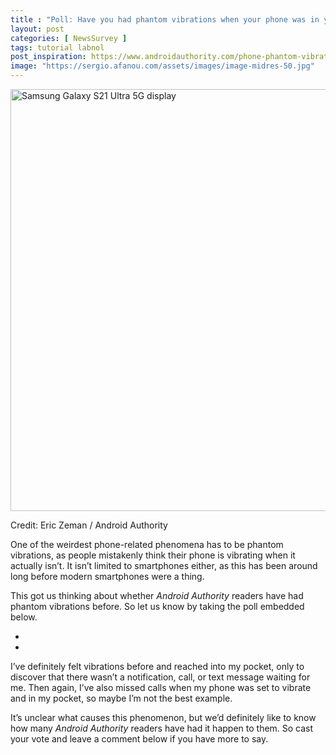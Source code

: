 ```yaml
---
title : "Poll: Have you had phantom vibrations when your phone was in your pocket?"
layout: post
categories: [ NewsSurvey ]
tags: tutorial labnol
post_inspiration: https://www.androidauthority.com/phone-phantom-vibrations-poll-1227723
image: "https://sergio.afanou.com/assets/images/image-midres-50.jpg"
---
```


<p><html><body><img class="aligncenter size-large wp-image-1198496 noname aa-img" title="Samsung Galaxy S21 Ultra 5G display" src="https://cdn57.androidauthority.net/wp-content/uploads/2021/02/Samsung-Galaxy-S21-Ultra-5G-display-1200x675.jpg" alt="Samsung Galaxy S21 Ultra 5G display" width="1200" height="675" data-attachment-id="1198496" srcset="https://cdn57.androidauthority.net/wp-content/uploads/2021/02/Samsung-Galaxy-S21-Ultra-5G-display-1200x675.jpg 1200w, https://cdn57.androidauthority.net/wp-content/uploads/2021/02/Samsung-Galaxy-S21-Ultra-5G-display-300x170.jpg 300w, https://cdn57.androidauthority.net/wp-content/uploads/2021/02/Samsung-Galaxy-S21-Ultra-5G-display-768x432.jpg 768w, https://cdn57.androidauthority.net/wp-content/uploads/2021/02/Samsung-Galaxy-S21-Ultra-5G-display-1536x864.jpg 1536w, https://cdn57.androidauthority.net/wp-content/uploads/2021/02/Samsung-Galaxy-S21-Ultra-5G-display-16x9.jpg 16w, https://cdn57.androidauthority.net/wp-content/uploads/2021/02/Samsung-Galaxy-S21-Ultra-5G-display-32x18.jpg 32w, https://cdn57.androidauthority.net/wp-content/uploads/2021/02/Samsung-Galaxy-S21-Ultra-5G-display-28x16.jpg 28w, https://cdn57.androidauthority.net/wp-content/uploads/2021/02/Samsung-Galaxy-S21-Ultra-5G-display-56x32.jpg 56w, https://cdn57.androidauthority.net/wp-content/uploads/2021/02/Samsung-Galaxy-S21-Ultra-5G-display-64x36.jpg 64w, https://cdn57.androidauthority.net/wp-content/uploads/2021/02/Samsung-Galaxy-S21-Ultra-5G-display-712x400.jpg 712w, https://cdn57.androidauthority.net/wp-content/uploads/2021/02/Samsung-Galaxy-S21-Ultra-5G-display-1000x563.jpg 1000w, https://cdn57.androidauthority.net/wp-content/uploads/2021/02/Samsung-Galaxy-S21-Ultra-5G-display-792x446.jpg 792w, https://cdn57.androidauthority.net/wp-content/uploads/2021/02/Samsung-Galaxy-S21-Ultra-5G-display-1280x720.jpg 1280w, https://cdn57.androidauthority.net/wp-content/uploads/2021/02/Samsung-Galaxy-S21-Ultra-5G-display-840x472.jpg 840w, https://cdn57.androidauthority.net/wp-content/uploads/2021/02/Samsung-Galaxy-S21-Ultra-5G-display-1340x754.jpg 1340w, https://cdn57.androidauthority.net/wp-content/uploads/2021/02/Samsung-Galaxy-S21-Ultra-5G-display-770x433.jpg 770w, https://cdn57.androidauthority.net/wp-content/uploads/2021/02/Samsung-Galaxy-S21-Ultra-5G-display-356x200.jpg 356w, https://cdn57.androidauthority.net/wp-content/uploads/2021/02/Samsung-Galaxy-S21-Ultra-5G-display-675x380.jpg 675w, https://cdn57.androidauthority.net/wp-content/uploads/2021/02/Samsung-Galaxy-S21-Ultra-5G-display.jpg 1920w" sizes="(max-width: 1200px) 100vw, 1200px" /></p>
<div class="aa-img-source-credit">
<div class="aa-img-source-and-credit full">
<div class="aa-img-credit text-right"><span>Credit: </span>Eric Zeman / Android Authority</div>
</div>
</div>
<p>One of the weirdest phone-related phenomena has to be phantom vibrations, as people mistakenly think their phone is vibrating when it actually isn&#8217;t. It isn&#8217;t limited to smartphones either, as this has been around long before modern smartphones were a thing.</p>
<p>This got us thinking about whether <em>Android Authority</em> readers have had phantom vibrations before. So let us know by taking the poll embedded below.</p>
<p><!-- AA poll list -->
          <ul class="aa-poll-custom">
                                        <li><a href="/phone-phantom-vibrations-poll-1227723/?polls=true&pollid=1227726&pollchoice=1&pollvote=true" class="aa-poll-choice"></a></li>
                                          <li><a href="/phone-phantom-vibrations-poll-1227723/?polls=true&pollid=1227726&pollchoice=2&pollvote=true" class="aa-poll-choice"></a></li>
                        </ul></p>
<p>I&#8217;ve definitely felt vibrations before and reached into my pocket, only to discover that there wasn&#8217;t a notification, call, or text message waiting for me. Then again, I&#8217;ve also missed calls when my phone was set to vibrate and in my pocket, so maybe I&#8217;m not the best example.</p>
<p>It&#8217;s unclear what causes this phenomenon, but we&#8217;d definitely like to know how many <em>Android Authority</em> readers have had it happen to them. So cast your vote and leave a comment below if you have more to say.</p>
<p></body></html></p>
